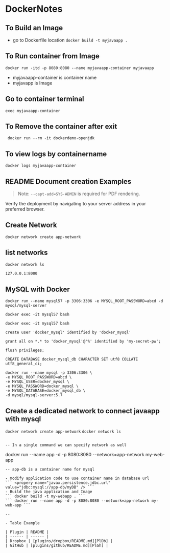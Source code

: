 # DockerNotes


## To Build an Image
- go to Dockerfile location
```docker build -t myjavaapp . ```

## To Run container from Image

``` docker run -itd -p 8080:8080 --name myjavaapp-container myjavaapp ```
- myjavaapp-container is container name
- myjavapp is Image 

## Go to container terminal
```exec myjavaapp-container```

## To Remove the container after exit
``` docker run --rm -it dockerdemo-openjdk```
## To view logs by containername
```docker logs myjavaapp-container  ```

## README Document creation Examples
> Note: `--capt-add=SYS-ADMIN` is required for PDF rendering.

Verify the deployment by navigating to your server address in
your preferred browser.

## Create Network
``` docker network create app-network ```

## list networks
``` docker network ls ```

```sh
127.0.0.1:8000
```

## MySQL with Docker

```
docker run --name mysql57 -p 3306:3306 -e MYSQL_ROOT_PASSWORD=abcd -d mysql/mysql-server
```

```
docker exec -it mysql57 bash
```

```
docker exec -it mysql57 bash
```

```
create user 'docker_mysql' identified by 'docker_mysql'
```

```
grant all on *.* to 'docker_mysql'@'%' identified by 'my-secret-pw';
```

```
flush privileges;
```

```
CREATE DATABASE docker_mysql_db CHARACTER SET utf8 COLLATE utf8_general_ci;
```

```
docker run --name mysql -p 3306:3306 \
-e MYSQL_ROOT_PASSWORD=abcd \
-e MYSQL_USER=docker_mysql \
-e MYSQL_PASSWORD=docker_mysql \
-e MYSQL_DATABASE=docker_mysql_db \
-d mysql/mysql-server:5.7
```

## Create a dedicated network to connect javaapp with mysql

``` docker network create app-network ```
``` docker network ls ```
``` docker network connect app-network app-db

-- In a single command we can specify network as well
```
docker run --name app -d -p 8080:8080 --network=app-network  my-web-app
```
-- app-db is a container name for mysql

- modify application code to use container name in database url
``` <propery name="javax.persistence.jdbc.url" value="jdbc:mysql://app-db/myDB" /> ```
- Build the java application and Image
``` docker build -t my-webapp . ```
``` docker run --name app -d -p 8080:8080 --network=app-network my-web-app ```

-- 

- Table Example

| Plugin | README |
| ------ | ------ |
| Dropbox | [plugins/dropbox/README.md][PlDb] |
| GitHub | [plugins/github/README.md][PlGh] |
